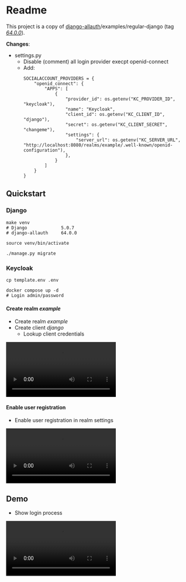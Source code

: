 # Readme

This project is a copy of [django-allauth](https://github.com/pennersr/django-allauth)/examples/regular-django (tag *[64.0.0](https://github.com/pennersr/django-allauth/releases/tag/64.0.0)*).


**Changes**:

* settings.py
  * Disable (comment) all login provider execpt openid-connect
  * Add:
    ```
    SOCIALACCOUNT_PROVIDERS = {
        "openid_connect": {
            "APPS": [
                {
                    "provider_id": os.getenv("KC_PROVIDER_ID", "keycloak"),
                    "name": "Keycloak",
                    "client_id": os.getenv("KC_CLIENT_ID", "django"),
                    "secret": os.getenv("KC_CLIENT_SECRET", "changeme"),
                    "settings": {
                        "server_url": os.getenv("KC_SERVER_URL", "http://localhost:8080/realms/example/.well-known/openid-configuration"),
                    },
                }
            ]
        }
    }
    ```

## Quickstart

### Django

```
make venv
# Django             5.0.7
# django-allauth     64.0.0

source venv/bin/activate

./manage.py migrate
```

### Keycloak

```
cp template.env .env

docker compose up -d
# Login admin/password
```

#### Create realm *example*

* Create realm *example*
* Create client *django*
  * Lookup client credentials

![](./docs/kc-supp-1.mp4)


#### Enable user registration

* Enable user registration in realm settings

![](./docs/kc-supp-2.mp4)


## Demo

* Show login process

![](./docs/kc-supp-3.mp4)
